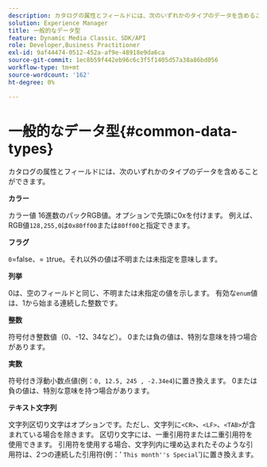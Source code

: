 ```yaml
---
description: カタログの属性とフィールドには、次のいずれかのタイプのデータを含めることができます。
solution: Experience Manager
title: 一般的なデータ型
feature: Dynamic Media Classic、SDK/API
role: Developer,Business Practitioner
exl-id: 9af44474-0512-452a-af9e-48918e9da6ca
source-git-commit: 1ec8b59f442eb96c6c3f5f1405d57a38a86bd056
workflow-type: tm+mt
source-wordcount: '162'
ht-degree: 0%

---
```


# 一般的なデータ型{#common-data-types}

カタログの属性とフィールドには、次のいずれかのタイプのデータを含めることができます。

**カラー**

カラー値 16進数のパックRGB値。オプションで先頭に0xを付けます。 例えば、RGB値`128,255,0`は`0x80ff00`または`80ff00`と指定できます。

**フラグ**

`0`=false、= `1`true。それ以外の値は不明または未指定を意味します。

**列挙**

0は、空のフィールドと同じ、不明または未指定の値を示します。 有効な`enum`値は、1から始まる連続した整数です。

**整数**

符号付き整数値（0、-12、34など）。 0または負の値は、特別な意味を持つ場合があります。

**実数**

符号付き浮動小数点値(例：`0, 12.5, 245 , -2.34e4`)に置き換えます。 0または負の値は、特別な意味を持つ場合があります。

**テキスト文字列**

文字列区切り文字はオプションです。ただし、文字列に`<CR>`、`<LF>`、`<TAB>`が含まれている場合を除きます。 区切り文字には、一重引用符または二重引用符を使用できます。 引用符を使用する場合、文字列内に埋め込まれたそのような引用符は、2つの連続した引用符(例：&#39; `This month''s Special`&#39;)に置き換えます。
